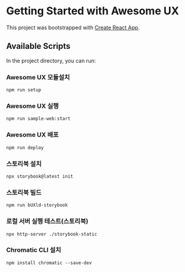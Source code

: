 # Getting Started with Awesome UX

This project was bootstrapped with [Create React App](https://github.com/facebook/create-react-app).

## Available Scripts

In the project directory, you can run:

### Awesome UX 모듈설치
```
npm run setup
```

### Awesome UX 실행
```
npm run sample-web:start
```

### Awesome UX 배포
```
npm run deploy
```

### 스토리북 설치
```
npx storybook@latest init
``` 

### 스토리북 빌드
```
npm run bUXld-storybook
```

### 로컬 서버 실행 테스트(스토리북) 
```
npx http-server ./storybook-static
```

### Chromatic CLI 설치
```
npm install chromatic --save-dev
```




